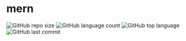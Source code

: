 # mern

![GitHub repo size](https://img.shields.io/github/repo-size/igorhristov/mern?style=plastic)
![GitHub language count](https://img.shields.io/github/languages/count/igorhristov/mern?style=plastic)
![GitHub top language](https://img.shields.io/github/languages/top/igorhristov/mern?style=plastic)
![GitHub last commit](https://img.shields.io/github/last-commit/igorhristov/mern?color=red&style=plastic)

